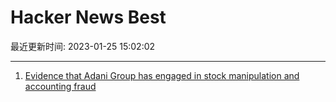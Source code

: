 # Hacker News Best

最近更新时间: 2023-01-25 15:02:02

--- 
1. [Evidence that Adani Group has engaged in stock manipulation and accounting fraud](https://hindenburgresearch.com/adani/) 
